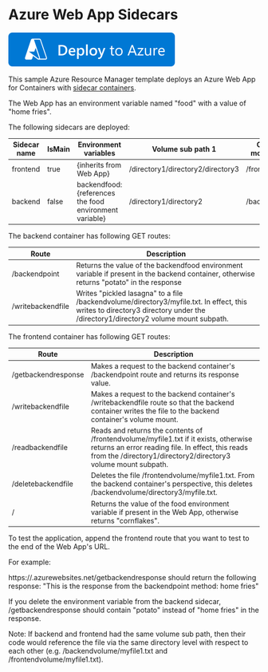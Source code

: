 # Azure Web App Sidecars


[![Deploy To Azure](https://raw.githubusercontent.com/Azure/azure-quickstart-templates/master/1-CONTRIBUTION-GUIDE/images/deploytoazure.svg?sanitize=true)](https://portal.azure.com/#create/Microsoft.Template/uri/https%3A%2F%2Fraw.githubusercontent.com%2Fazureossd%2FSidecarWebApps%2Fmaster%2FWebAppForContainersWithTwoContainers%2Fdeploy%2Fazuredeploy.json)

This sample Azure Resource Manager template deploys an Azure Web App for Containers with [sidecar containers](https://learn.microsoft.com/azure/app-service/tutorial-custom-container-sidecar).

The Web App has an environment variable named "food" with a value of "home fries".

The following sidecars are deployed:

| Sidecar name | IsMain | Environment variables | Volume sub path 1 | Container mount path 1 |
| ------------ | ------ | --------------------- | ----------------- | ---------------------- |
| frontend | true   | {inherits from Web App} | /directory1/directory2/directory3 | /frontendvolume |
| backend | false   | backendfood: {references the food environment variable} | /directory1/directory2 | /backendvolume |

The backend container has following GET routes:

| Route | Description |
| ----- | ----------- |
| /backendpoint | Returns the value of the backendfood environment variable if present in the backend container, otherwise returns "potato" in the response |
| /writebackendfile | Writes "pickled lasagna" to a file /backendvolume/directory3/myfile.txt. In effect, this writes to directory3 directory under the /directory1/directory2 volume mount subpath. |

The frontend container has following GET routes:

| Route | Description |
| ----- | ----------- |
| /getbackendresponse | Makes a request to the backend container's /backendpoint route and returns its response value. |
| /writebackendfile | Makes a request to the backend container's /writebackendfile route so that the backend container writes the file to the backend container's volume mount. |
| /readbackendfile | Reads and returns the contents of /frontendvolume/myfile1.txt if it exists, otherwise returns an error reading file. In effect, this reads from the /directory1/directory2/directory3 volume mount subpath. |
| /deletebackendfile | Deletes the file /frontendvolume/myfile1.txt. From the backend container's perspective, this deletes /backendvolume/directory3/myfile.txt. |
| / | Returns the value of the food environment variable if present in the Web App, otherwise returns "cornflakes". |

To test the application, append the frontend route that you want to test to the end of the Web App's URL.

For example:

https://<WebAppDomainPrefix>.azurewebsites.net/getbackendresponse should return the following response:
"This is the response from the backendpoint method: home fries"

If you delete the environment variable from the backend sidecar, /getbackendresponse should contain "potato" instead of "home fries" in the response.

Note: If backend and frontend had the same volume sub path, then their code would reference the file via the same directory level with respect to each other (e.g. /backendvolume/myfile1.txt and /frontendvolume/myfile1.txt).
